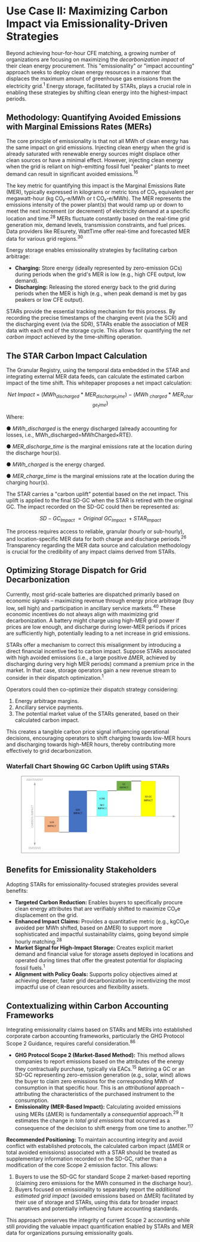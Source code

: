 # Use Case II: Maximizing Carbon Impact via Emissionality-Driven Strategies

Beyond achieving hour-for-hour CFE matching, a growing number of organizations are focusing on maximizing the _decarbonization impact_ of their clean energy procurement. This "emissionality" or "impact accounting" approach seeks to deploy clean energy resources in a manner that displaces the maximum amount of greenhouse gas emissions from the electricity grid.<sup>1</sup> Energy storage, facilitated by STARs, plays a crucial role in enabling these strategies by shifting clean energy into the highest-impact periods.

## Methodology: Quantifying Avoided Emissions with Marginal Emissions Rates (MERs)

The core principle of emissionality is that not all MWh of clean energy has the same impact on grid emissions. Injecting clean energy when the grid is already saturated with renewable energy sources might displace other clean sources or have a minimal effect. However, injecting clean energy when the grid is reliant on high-emitting fossil fuel "peaker" plants to meet demand can result in significant avoided emissions.<sup>16</sup>

The key metric for quantifying this impact is the Marginal Emissions Rate (MER), typically expressed in kilograms or metric tons of CO₂ equivalent per megawatt-hour (kg CO₂-e/MWh or t CO₂-e/MWh). The MER represents the emissions intensity of the power plant(s) that would ramp up or down to meet the next increment (or decrement) of electricity demand at a specific location and time.<sup>28</sup> MERs fluctuate constantly based on the real-time grid generation mix, demand levels, transmission constraints, and fuel prices. Data providers like REsurety, WattTime offer real-time and forecasted MER data for various grid regions.<sup>30</sup>

Energy storage enables emissionality strategies by facilitating carbon arbitrage:

* **Charging:** Store energy (ideally represented by zero-emission GCs) during periods when the grid's MER is low (e.g., high CFE output, low demand).
* **Discharging:** Releasing the stored energy back to the grid during periods when the MER is high (e.g., when peak demand is met by gas peakers or low CFE output).

STARs provide the essential tracking mechanism for this process. By recording the precise timestamps of the charging event (via the SCR) and the discharging event (via the SDR), STARs enable the association of MER data with each end of the storage cycle. This allows for quantifying the _net carbon impact_ achieved by the time-shifting operation.

## The STAR Carbon Impact Calculation

The Granular Registry, using the temporal data embedded in the STAR and integrating external MER data feeds, can calculate the estimated carbon impact of the time shift. This whitepaper proposes a net impact calculation:

$$
Net\ Impact\ =\ ({MWh}_{discharged}\ \ast\ {MER}_{discharge_time})\ -\ ({MWh\ }_{charged}\ \ast\ {MER}_{charge_time})
$$

Where:

●      _MWh\_discharged​_ is the energy discharged (already accounting for losses, i.e., MWh\_discharged​=MWhCharged​×RTE).

●      _MER\_discharge\_tim&#x65;_&#x200B; is the marginal emissions rate at the location during the discharge hour(s).

●      _MWh\_charge&#x64;_&#x200B; is the energy charged.

●      _MER\_charge\_tim&#x65;_&#x200B; is the marginal emissions rate at the location during the charging hour(s).

The STAR carries a "carbon uplift" potential based on the net impact. This uplift is applied to the final SD-GC when the STAR is retired with the original GC. The impact recorded on the SD-GC could then be represented as:

$$
{SD-GC}_{Impact}\ ={Original\ GC}_{Impact}\ +{STAR}_{Impact}
$$

The process requires access to reliable, granular (hourly or sub-hourly), and location-specific MER data for both charge and discharge periods.<sup>26</sup> Transparency regarding the MER data source and calculation methodology is crucial for the credibility of any impact claims derived from STARs.

## Optimizing Storage Dispatch for Grid Decarbonization

Currently, most grid-scale batteries are dispatched primarily based on economic signals – maximizing revenue through energy price arbitrage (buy low, sell high) and participation in ancillary service markets.<sup>40</sup> These economic incentives do not always align with maximizing grid decarbonization. A battery might charge using high-MER grid power if prices are low enough, and discharge during lower-MER periods if prices are sufficiently high, potentially leading to a net increase in grid emissions.

STARs offer a mechanism to correct this misalignment by introducing a direct financial incentive tied to carbon impact. Suppose STARs associated with high avoided emissions (i.e., a large positive ΔMER, achieved by discharging during very high MER periods) command a premium price in the market. In that case, storage operators gain a new revenue stream to consider in their dispatch optimization.<sup>1</sup>

Operators could then co-optimize their dispatch strategy considering:

1. Energy arbitrage margins.
2. Ancillary service payments.
3. The potential market value of the STARs generated, based on their calculated carbon impact.

This creates a tangible carbon price signal influencing operational decisions, encouraging operators to shift charging towards low-MER hours and discharging towards high-MER hours, thereby contributing more effectively to grid decarbonization.

### Waterfall Chart Showing GC Carbon Uplift using STARs

<figure><img src=".gitbook/assets/image.png" alt="Waterfall Chart Showing GC Carbon Uplift using STARs"><figcaption></figcaption></figure>

## Benefits for Emissionality Stakeholders

Adopting STARs for emissionality-focused strategies provides several benefits:

* **Targeted Carbon Reduction:** Enables buyers to specifically procure clean energy attributes that are verifiably shifted to maximize CO₂e displacement on the grid.
* **Enhanced Impact Claims:** Provides a quantitative metric (e.g., kgCO₂e avoided per MWh shifted, based on ΔMER) to support more sophisticated and impactful sustainability claims, going beyond simple hourly matching.<sup>28</sup>
* **Market Signal for High-Impact Storage:** Creates explicit market demand and financial value for storage assets deployed in locations and operated during times that offer the greatest potential for displacing fossil fuels.<sup>1</sup>
* **Alignment with Policy Goals:** Supports policy objectives aimed at achieving deeper, faster grid decarbonization by incentivizing the most impactful use of clean resources and flexibility assets.

## Contextualizing within Carbon Accounting Frameworks

Integrating emissionality claims based on STARs and MERs into established corporate carbon accounting frameworks, particularly the GHG Protocol Scope 2 Guidance, requires careful consideration.<sup>86</sup>

* **GHG Protocol Scope 2 (Market-Based Method):** This method allows companies to report emissions based on the attributes of the energy they contractually purchase, typically via EACs.<sup>15</sup> Retiring a GC or an SD-GC representing zero-emission generation (e.g., solar, wind) allows the buyer to claim zero emissions for the corresponding MWh of consumption in that specific hour. This is an _attributional_ approach – attributing the characteristics of the purchased instrument to the consumption.
* **Emissionality (MER-Based Impact):** Calculating avoided emissions using MERs (ΔMER) is fundamentally a _consequential_ approach.<sup>29</sup> It estimates the change in _total grid emissions_ that occurred as a consequence of the decision to shift energy from one time to another.<sup>117</sup>

**Recommended Positioning:** To maintain accounting integrity and avoid conflict with established protocols, the calculated carbon impact (ΔMER or total avoided emissions) associated with a STAR should be treated as supplementary information recorded on the SD-GC, rather than a modification of the core Scope 2 emission factor. This allows:

1. Buyers to use the SD-GC for standard Scope 2 market-based reporting (claiming zero emissions for the MWh consumed in the discharge hour).
2. Buyers focused on emissionality to separately report the _additional estimated grid impact_ (avoided emissions based on ΔMER) facilitated by their use of storage and STARs, using this data for broader impact narratives and potentially influencing future accounting standards.

This approach preserves the integrity of current Scope 2 accounting while still providing the valuable impact quantification enabled by STARs and MER data for organizations pursuing emissionality goals.

